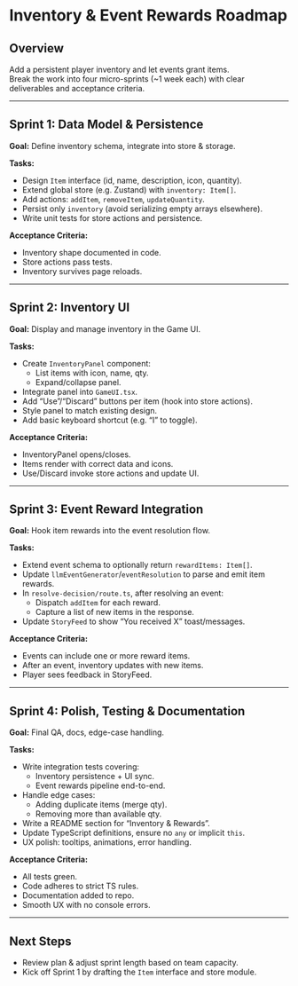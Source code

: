 # Inventory & Event Rewards Roadmap

## Overview
Add a persistent player inventory and let events grant items.  
Break the work into four micro-sprints (~1 week each) with clear deliverables and acceptance criteria.

---

## Sprint 1: Data Model & Persistence

**Goal:** Define inventory schema, integrate into store & storage.

**Tasks:**
- Design `Item` interface (id, name, description, icon, quantity).
- Extend global store (e.g. Zustand) with `inventory: Item[]`.
- Add actions: `addItem`, `removeItem`, `updateQuantity`.
- Persist only `inventory` (avoid serializing empty arrays elsewhere).
- Write unit tests for store actions and persistence.

**Acceptance Criteria:**
- Inventory shape documented in code.
- Store actions pass tests.
- Inventory survives page reloads.

---

## Sprint 2: Inventory UI

**Goal:** Display and manage inventory in the Game UI.

**Tasks:**
- Create `InventoryPanel` component:
  - List items with icon, name, qty.
  - Expand/collapse panel.
- Integrate panel into `GameUI.tsx`.
- Add “Use”/“Discard” buttons per item (hook into store actions).
- Style panel to match existing design.
- Add basic keyboard shortcut (e.g. “I” to toggle).

**Acceptance Criteria:**
- InventoryPanel opens/closes.
- Items render with correct data and icons.
- Use/Discard invoke store actions and update UI.

---

## Sprint 3: Event Reward Integration

**Goal:** Hook item rewards into the event resolution flow.

**Tasks:**
- Extend event schema to optionally return `rewardItems: Item[]`.
- Update `llmEventGenerator`/`eventResolution` to parse and emit item rewards.
- In `resolve-decision/route.ts`, after resolving an event:
  - Dispatch `addItem` for each reward.
  - Capture a list of new items in the response.
- Update `StoryFeed` to show “You received X” toast/messages.

**Acceptance Criteria:**
- Events can include one or more reward items.
- After an event, inventory updates with new items.
- Player sees feedback in StoryFeed.

---

## Sprint 4: Polish, Testing & Documentation

**Goal:** Final QA, docs, edge-case handling.

**Tasks:**
- Write integration tests covering:
  - Inventory persistence + UI sync.
  - Event rewards pipeline end-to-end.
- Handle edge cases:
  - Adding duplicate items (merge qty).
  - Removing more than available qty.
- Write a README section for “Inventory & Rewards”.
- Update TypeScript definitions, ensure no `any` or implicit `this`.
- UX polish: tooltips, animations, error handling.

**Acceptance Criteria:**
- All tests green.
- Code adheres to strict TS rules.
- Documentation added to repo.
- Smooth UX with no console errors.

---

## Next Steps
- Review plan & adjust sprint length based on team capacity.
- Kick off Sprint 1 by drafting the `Item` interface and store module.